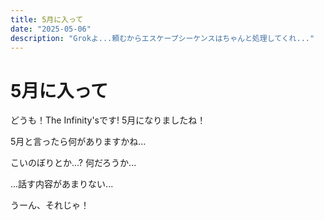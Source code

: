```yaml
---
title: 5月に入って
date: "2025-05-06"
description: "Grokよ...頼むからエスケープシーケンスはちゃんと処理してくれ..."
---
```


# 5月に入って

どうも！The Infinity'sです!
5月になりましたね！

5月と言ったら何がありますかね...

こいのぼりとか...?
何だろうか...

...話す内容があまりない...

うーん、それじゃ！


